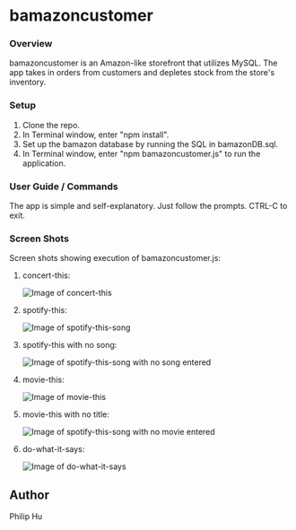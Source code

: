 # bamazoncustomer

### Overview
bamazoncustomer is an Amazon-like storefront that utilizes MySQL. The app takes in orders from customers and depletes stock from the store's inventory.

### Setup
1. Clone the repo.
2. In Terminal window, enter "npm install".
3. Set up the bamazon database by running the SQL in bamazonDB.sql.
4. In Terminal window, enter "npm bamazoncustomer.js" to run the application.

### User Guide / Commands
The app is simple and self-explanatory.  Just follow the prompts.  CTRL-C to exit.

### Screen Shots

Screen shots showing execution of bamazoncustomer.js:

1.  concert-this:

    ![Image of concert-this](images/concert-this.PNG)

2.  spotify-this:

    ![Image of spotify-this-song](images/spotify-this-song.PNG)

3.  spotify-this with no song:

    ![Image of spotify-this-song with no song entered](images/no-song.PNG)

4.  movie-this:

    ![Image of movie-this](images/movie-this.PNG)
    
5.  movie-this with no title:

    ![Image of spotify-this-song with no movie entered](images/no-movie.PNG)

6.  do-what-it-says:

    ![Image of do-what-it-says](images/movie-this.PNG)

## Author
Philip Hu
